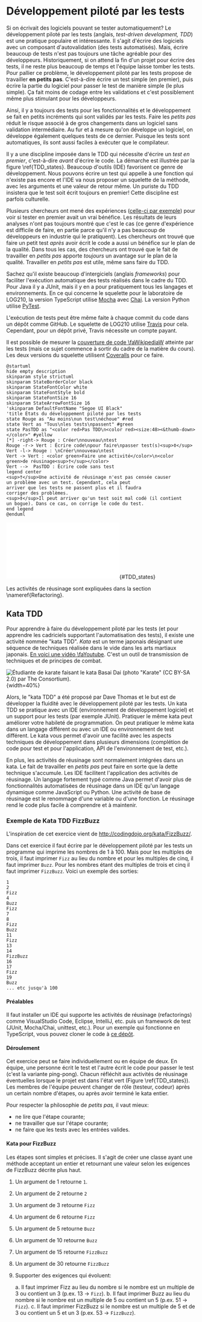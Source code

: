 # Développement piloté par les tests

Si on écrivait des logiciels pouvant se tester automatiquement?
Le développement piloté par les tests (anglais, *test-driven development, TDD*) est une pratique populaire et intéressante.
Il s'agit d'écrire des logiciels avec un composant d'autovalidation (des tests automatisés).
Mais, écrire beaucoup de tests n'est pas toujours une tâche agréable pour des développeurs.
Historiquement, si on attend la fin d'un projet pour écrire des tests, il ne reste plus beaucoup de temps et l'équipe laisse tomber les tests.
Pour pallier ce problème, le développement piloté par les tests propose de travailler **en petits pas**. C'est-à-dire écrire un test simple (en premier), puis écrire la partie du logiciel pour passer le test de manière simple (le plus simple).
Ça fait moins de codage entre les validations et c'est possiblement même plus stimulant pour les développeurs.

Ainsi, il y a toujours des tests pour les fonctionnalités et le développement se fait en petits incréments qui sont validés par les tests.
Faire les *petits pas* réduit le risque associé à de gros changements dans un logiciel sans validation intermédiaire.
Au fur et à mesure qu'on développe un logiciel, on développe également quelques tests de ce dernier.
Puisque les tests sont automatiques, ils sont aussi faciles à exécuter que le compilateur.

Il y a une discipline imposée dans le TDD qui nécessite d'écrire un *test en premier*, c'est-à-dire *avant* d'écrire le code.
La démarche est illustrée par la figure&nbsp;\ref{TDD_states}.
Beaucoup d'outils (IDE) favorisent ce genre de développement.
Nous pouvons écrire un test qui appelle à une fonction qui n'existe pas encore et l'IDE va nous proposer un squelette de la méthode, avec les arguments et une valeur de retour même.
Un puriste du TDD insistera que le test soit écrit toujours en premier!
Cette discipline est parfois culturelle. 

Plusieurs chercheurs ont mené des expériences ([celle-ci par exemple](https://ieeexplore.ieee.org/document/8405634)) pour voir si tester en premier avait un vrai bénéfice.
Les résultats de leurs analyses n'ont pas toujours montré que c'est le cas (ce genre d'expérience est difficile de faire, en partie parce qu'il n'y a pas beaucoup de développeurs en industrie qui le pratiquent).
Les chercheurs ont trouvé que faire un petit test *après* avoir écrit le code a aussi un bénéfice sur le plan de la qualité.
Dans tous les cas, des chercheurs ont trouvé que le fait de travailler en *petits pas* apporte *toujours* un avantage sur le plan de la qualité.
Travailler en *petits pas* est utile, même sans faire du TDD.

Sachez qu'il existe beaucoup d'intergiciels (anglais *frameworks*) pour faciliter l'exécution automatique des tests réalisés dans le cadre du TDD.
Pour Java il y a JUnit, mais il y en a pour pratiquement tous les langages et environnements.
En ce qui concerne le squelette pour le laboratoire de LOG210, la version TypeScript utilise [Mocha](https://mochajs.org/index.html) avec [Chai](https://www.chaijs.com/).
La version Python utilise [PyTest](https://docs.pytest.org/en/latest/).

L'exécution de tests peut être même faite à chaque commit du code dans un dépôt comme GitHub. Le squelette de LOG210 utilise [Travis](https://travis-ci.org/) pour cela. Cependant, pour un dépôt privé, Travis nécessite un compte payant.

Il est possible de mesurer la [couverture de code \faWikipediaW](https://fr.wikipedia.org/wiki/Couverture_de_code) atteinte par les tests (mais ce sujet commence à sortir du cadre de la matière du cours). Les deux versions du squelette utilisent [Coveralls](https://coveralls.io/) pour ce faire.

```{.plantuml hide-image=true plantuml-filename=build/images/diag_etats_TDD.pdf}
@startuml
hide empty description
skinparam style strictuml
skinparam StateBorderColor black
skinparam StateFontColor white
skinparam StateFontStyle bold
skinparam StateFontSize 16
skinparam StateArrowFontSize 16
'skinparam DefaultFontName "Segoe UI Black"
'title États du développement piloté par les tests
state Rouge as "Au moins\nun test\néchoue" #red
state Vert as "Tous\nles tests\npassent" #green
state PasTDD as "<color red>Pas TDD\n<color red><size:48><&thumb-down></color>" #yellow
[*] -right-> Rouge : Créer\nnouveau\ntest
Rouge -r-> Vert : Écrire code\npour faire\npasser test(s)<sup>‡</sup>
Vert -l-> Rouge : \nCréer\nnouveau\ntest
Vert -> Vert : <color green>Faire une activité</color>\n<color green>de réusinage<sup>†</sup></color>
Vert -->  PasTDD : Écrire code sans test
legend center
<sup>†</sup>Une activité de réusinage n'est pas censée causer
un problème avec un test. Cependant, cela peut
arriver que les tests ne passent plus et il faudra
corriger des problèmes.
<sup>‡</sup>Il peut arriver qu'un test soit mal codé (il contient
un bogue). Dans ce cas, on corrige le code du test.
end legend
@enduml
```

![États du développement piloté par les tests.](build/images/diag_etats_TDD.pdf){#TDD_states}

Les activités de réusinage sont expliquées dans la section \nameref{Refactoring}.  

## Kata TDD

Pour apprendre à faire du développement piloté par les tests (et pour apprendre les cadriciels supportant l'automatisation des tests), il existe une activité nommée "kata TDD". 
*Kata* est un terme japonais désignant une séquence de techniques réalisée dans le vide dans les arts martiaux japonais. 
[En voici une vidéo \faYoutube](https://www.youtube.com/watch?v=DmPk_A-RU50).
C'est un outil de transmission de techniques et de principes de combat.

![Étudiante de karate faisant le kata *Basai Dai* (photo ["Karate"](https://www.flickr.com/photos/the-consortium/4507180302/) [(CC BY-SA 2.0)](https://creativecommons.org/licenses/by-sa/2.0/) par [The Consortium](https://www.flickr.com/people/the-consortium/)).](images/karate.jpg){width=40%}

Alors, le "kata TDD" a été proposé par Dave Thomas et le but est de développer la fluidité avec le développement piloté par les tests. 
Un kata TDD se pratique avec un IDE (environnement de développement logiciel) et un support pour les tests (par exemple JUnit). 
Pratiquer le même kata peut améliorer votre habileté de programmation. 
On peut pratiquer le même kata dans un langage différent ou avec un IDE ou environnement de test différent. 
Le kata vous permet d'avoir une facilité avec les aspects techniques de développement dans plusieurs dimensions (complétion de code pour test et pour l'application, API de l'environnement de test, etc.).

En plus, les activités de réusinage sont normalement intégrées dans un kata. 
Le fait de travailler en *petits pas* peut faire en sorte que la dette technique s'accumule.
Les IDE facilitent l'application des activités de réusinage. 
Un langage fortement typé comme Java permet d'avoir plus de fonctionnalités automatisées de réusinage dans un IDE qu'un langage dynamique comme JavaScript ou Python. 
Une activité de base de réusinage est le renommage d'une variable ou d'une fonction. 
Le réusinage rend le code plus facile à comprendre et à maintenir.

### Exemple de Kata TDD FizzBuzz

L'inspiration de cet exercice vient de http://codingdojo.org/kata/FizzBuzz/.

Dans cet exercice il faut écrire par le développement piloté par les tests un programme qui imprime les nombres de 1 à 100.
Mais pour les multiples de trois, il faut imprimer `Fizz` au lieu du nombre et pour les multiples de cinq, il faut imprimer `Buzz`. Pour les nombres étant des multiples de trois et cinq il faut imprimer `FizzBuzz`. Voici un exemple des sorties:

```
1
2
Fizz
4
Buzz
Fizz
7
8
Fizz
Buzz
11
Fizz
13
14
FizzBuzz
16
17
Fizz
19
Buzz
... etc jusqu'à 100
```

#### Préalables

Il faut installer un IDE qui supporte les activités de réusinage (refactorings) comme VisualStudio Code, Eclipse, IntelliJ, etc. puis un framework de test (JUnit, Mocha/Chai, unittest, etc.).
Pour un exemple qui fonctionne en TypeScript, vous pouvez cloner le code à [ce dépôt](https://github.com/profcfuhrmanets/typescript-tdd-kata).

#### Déroulement

Cet exercice peut se faire individuellement ou en équipe de deux.
En équipe, une personne écrit le test et l'autre écrit le code pour passer le test (c'est la variante ping-pong).
Chacun réfléchit aux activités de réusinage éventuelles lorsque le projet est dans l'état vert (Figure&nbsp;\ref{TDD_states}).
Les membres de l'équipe peuvent changer de rôle (testeur, codeur) après un certain nombre d'étapes, ou après avoir terminé le kata entier.

Pour respecter la philosophie de *petits pas,* il vaut mieux:

- ne lire que l'étape courante;
- ne travailler que sur l'étape courante;
- ne faire que les tests avec les entrées valides.

#### Kata pour FizzBuzz

Les étapes sont simples et précises.
Il s'agit de créer une classe ayant une méthode acceptant un entier et retournant une valeur selon les exigences de FizzBuzz décrite plus haut.

1. Un argument de 1 retourne `1`.
2. Un argument de 2 retourne `2`
3. Un argument de 3 retourne `Fizz`
4. Un argument de 6 retourne `Fizz`
5. Un argument de 5 retourne `Buzz`
6. Un argument de 10 retourne `Buzz`
7. Un argument de 15 retourne `FizzBuzz`
8. Un argument de 30 retourne `FizzBuzz`
9. Supporter des exigences qui évoluent:

    a. Il faut imprimer Fizz au lieu du nombre si le nombre est un multiple de 3 ou contient un 3 (p.ex. 13 → `Fizz`).
    b. Il faut imprimer Buzz au lieu du nombre si le nombre est un multiple de 5 ou contient un 5 (p.ex. 51 → `Fizz`).
    c. Il faut imprimer FizzBuzz si le nombre est un multiple de 5 et de 3 ou contient un 5 et un 3 (p.ex. 53 → `FizzBuzz`).


